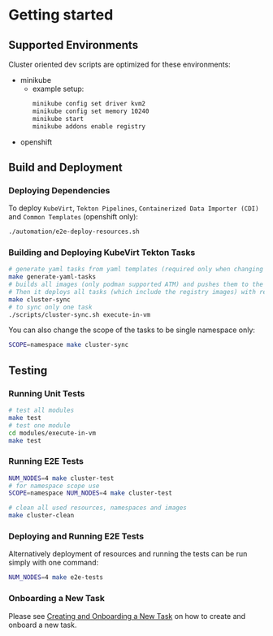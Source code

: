 # Getting started

## Supported Environments

Cluster oriented dev scripts are optimized for these environments:

- minikube
    - example setup:
      ```bash
      minikube config set driver kvm2
      minikube config set memory 10240
      minikube start
      minikube addons enable registry
      ```
- openshift

## Build and Deployment

### Deploying Dependencies

To deploy `KubeVirt`, `Tekton Pipelines`, `Containerized Data Importer (CDI)` and `Common Templates` (openshift only):

```bash
./automation/e2e-deploy-resources.sh
```

### Building and Deploying KubeVirt Tekton Tasks
```bash
# generate yaml tasks from yaml templates (required only when changing the templates)
make generate-yaml-tasks
# builds all images (only podman supported ATM) and pushes them to the cluster registry.
# Then it deploys all tasks (which include the registry images) with required RBAC.
make cluster-sync
# to sync only one task
./scripts/cluster-sync.sh execute-in-vm
```

You can also change the scope of the tasks to be single namespace only:

```bash
SCOPE=namespace make cluster-sync
```

## Testing

### Running Unit Tests
```bash
# test all modules
make test
# test one module
cd modules/execute-in-vm
make test
```

### Running E2E Tests
```bash
NUM_NODES=4 make cluster-test
# for namespace scope use
SCOPE=namespace NUM_NODES=4 make cluster-test

# clean all used resources, namespaces and images
make cluster-clean
```

### Deploying and Running E2E Tests
Alternatively deployment of resources and running the tests can be run simply with one command:

```bash
NUM_NODES=4 make e2e-tests
```

### Onboarding a New Task

Please see [Creating and Onboarding a New Task](onboarding-new-task.md) on how to create and onboard a new task.
